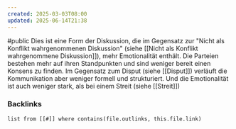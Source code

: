 ```yaml
---
created: 2025-03-03T08:00
updated: 2025-06-14T21:38
---
```

#public
Dies ist eine Form der Diskussion, die im Gegensatz zur "Nicht als Konflikt wahrgenommenen Diskussion" (siehe [[Nicht als Konflikt wahrgenommene Diskussion]]), mehr Emotionalität enthält. Die Parteien bestehen mehr auf ihren Standpunkten und sind weniger bereit einen Konsens zu finden. Im Gegensatz zum Disput (siehe [[Disput]]) verläuft die Kommunikation aber weniger formell und strukturiert. Und die Emotionalität ist auch weniger stark, als bei einem Streit (siehe [[Streit]])

### Backlinks
```dataview 
list from [[#]] where contains(file.outlinks, this.file.link)
```

